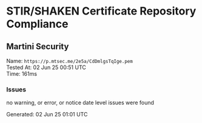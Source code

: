 # STIR/SHAKEN Certificate Repository Compliance

## Martini Security

Name: `https://p.mtsec.me/2e5a/CdDmlgsTqIge.pem`\
Tested At: 02 Jun 25 00:51 UTC\
Time: 161ms

### Issues

no warning, or error, or notice date level issues were found

Generated: 02 Jun 25 01:01 UTC